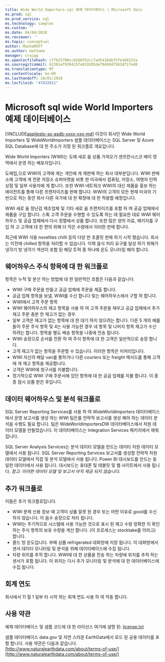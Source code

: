 ```yaml
---
title: Wide World Importers-sql 예제 데이터베이스 | Microsoft Docs
ms.prod: sql
ms.prod_service: sql
ms.technology: samples
ms.custom: ''
ms.date: 04/04/2018
ms.reviewer: ''
ms.topic: conceptual
author: MashaMSFT
ms.author: mathoma
manager: craigg
ms.openlocfilehash: cffb25700ccd160f62cc7ad54164bf5fe168225a
ms.sourcegitcommit: 61381ef939415fe019285def9450d7583df1fed0
ms.translationtype: MT
ms.contentlocale: ko-KR
ms.lasthandoff: 10/01/2018
ms.locfileid: "47832011"
---
```

# <a name="wide-world-importers-sample-databases-for-microsoft-sql"></a>Microsoft sql wide World Importers 예제 데이터베이스
[!INCLUDE[appliesto-ss-asdb-xxxx-xxx-md](../includes/appliesto-ss-asdb-xxxx-xxx-md.md)]
이것이 회사인 Wide World Importers 및 WideWorldImporters 샘플 데이터베이스는 SQL Server 및 Azure SQL Database에 대 한 주소가 지정 된 워크플로 개요입니다.  

Wide World Importers (WWI)는 도매 새로 움 상품 가져오기 샌프란시스코 베이 영역에서 운영 하는 배포자입니다.

도매업,으로 WWI의 고객에 게는 개인에 게 재판매 하는 회사 대부분입니다. WWI 판매 소매 고객에 게 전문 저장소 슈퍼마켓을 비롯 한 미국에서 컴퓨팅, 저장소, 여행자 인력 상점 및 일부 사용자에 게 합니다. 또한 WWI 네트워크 WWI의 대신 제품을 홍보 하는 에이전트를 통해 다른 프랜차이즈를 판매 합니다. WWI의 고객의 모든 현재 미국의 기반으로 하는 동안 회사 다른 국가에 대 한 확장에 대 한 적용할 예정입니다.

WWI 새로 움 장난감 제조업체 및 기타 새로 움 프랜차이즈를 포함 하 여 공급 업체에서 제품을 구입 합니다. 스톡 고객 주문을 수행할 수 있도록 하는 데 필요한 대로 WWI 웨어하우스 및 공급 업체에서 다시 정렬에서 상품 합니다. 또한 많은 양의 자료, 패키지를 구입 하 고 고객에 대 한 편의 위해 더 작은 수량에서 이러한 판매 합니다.

최근에 WWI 식용 novelties chilli 등의 다양 한 초콜릿 판매 하기 시작 했습니다.  회사는 이전에 chilled 항목을 처리할 수 없습니다. 이제 음식 처리 요구를 달성 하기 위해가 냉각기 방 냉각기 섹션이 포함 된 해당 트럭 중 하나에 온도 모니터링 해야 합니다.

## <a name="workflow-for-warehouse-stock-items"></a>웨어하우스 주식 항목에 대 한 워크플로

항목은 누적 및 분산 하는 방법에 대 한 일반적인 흐름은 다음과 같습니다.
- WWI 구매 주문을 만들고 공급 업체에 주문을 제출 합니다.
- 공급 업체 항목을 보낼, WWI를 수신 합니다 및는 웨어하우스에서 구할 하 합니다.
- WWI에서 고객 주문 항목
- WWI 웨어하우스의 재고 항목을 사용 하 여 고객 주문을 채우고 공급 업체에서 추가 재고 주문 충분 한 재고가 없는 경우.
- 일부 고객은 재고가 없는 항목에 대 한 대기 하지 않으려는 합니다. 다른 5 개의 예를 들어 주문 주식 항목 및 4는 사용 가능한 경우 네 항목 및 나머지 항목 재고가 수신 하려는 합니다. 항목을 별도 배송 항목을 나중에 전송 됩니다.
- WWI 송장으로 순서를 전환 하 여 주식 항목에 대 한 고객은 일반적으로 송장 합니다.
- 고객 재고가 없는 항목을 주문할 수 있습니다. 이러한 항목은 미처리입니다.
- WWI 자신의 배달 van를 통하거나 다른 couriers 또는 freight 메서드를 통해 고객에 게 재고 항목을 제공합니다.
- 고객은 WWI에 청구서를 지불합니다.
- 정기적으로 WWI 구매 주문서에 있던 항목에 대 한 공급 업체를 지불 합니다. 이 종종 잠시 상품 받은 후입니다.

## <a name="data-warehouse-and-analysis-workflow"></a>데이터 웨어하우스 및 분석 워크플로

SQL Server Reporting Services를 사용 하 여 WideWorldImporters 데이터베이스에서 운영 보고서를 생성 하는 WWI 팀은를 전략적 보고서를 생성 해야 하는 데이터 분석을 수행도 필요 합니다. 팀은 WideWorldImportersDW 데이터베이스에서 차원 데이터 모델을 만들었습니다. 이 데이터베이스는 Integration Services 패키지에서 채워집니다.

SQL Server Analysis Services는 분석 데이터 모델을 만드는 데이터 차원 데이터 모델에서 사용 됩니다. SQL Server Reporting Services 보고서를 생성할 전략적 차원 데이터 모델에서 직접 및 분석 모델에서 사용 됩니다. Power BI 대시보드를 만드는 동일한 데이터에서 사용 됩니다. 대시보드는 휴대폰 및 태블릿 및 웹 사이트에서 사용 됩니다. *참고: 이러한 데이터 모델 및 보고서 아직 제공 되지 않습니다.*

## <a name="additional-workflows"></a>추가 워크플로

이들은 추가 워크플로입니다.
- WWI 문제 신용 정보 때 고객이 상품 잘못 된 경우 또는 어떤 이유로 good를 수신 하지 않습니다. 이 음수 송장으로 처리 됩니다.
- WWI는 주기적으로 시스템에 사용 가능한 것으로 표시 된 재고 수량 정확한 지 확인 하는 주식 항목의 보유 수량을 계산 합니다. (이 프로세스는 stocktake를 이라고) 합니다.
- 콜드 방 온도입니다. 부패 상품 refrigerated 대화방에 저장 됩니다. 이 대화방에서 센서 데이터 모니터링 및 분석을 위해 데이터베이스에 수집 됩니다.
- 차량 위치를 추적 합니다. WWI에 대 한 상품을 전송 하는 차량에 위치를 추적 하는 센서가 포함 됩니다. 이 위치는 다시 추가 모니터링 및 분석에 대 한 데이터베이스에 수집 됩니다.

## <a name="fiscal-year"></a>회계 연도

회사에서 11 월 1 일부 터 시작 하는 회계 연도 사용 하 여 작동 합니다.

## <a name="terms-of-use"></a>사용 약관

예제 데이터베이스 및 샘플 코드에 대 한 라이선스 여기에 설명 된: [license.txt](https://github.com/Microsoft/sql-server-samples/blob/master/license.txt)

샘플 데이터베이스 data.gov 및 자연 스러운 EarthData에서 로드 된 공용 데이터를 포함 합니다. 사용 약관은 다음과 같습니다. [http://www.naturalearthdata.com/about/terms-of-use/](http://www.naturalearthdata.com/about/terms-of-use/)
